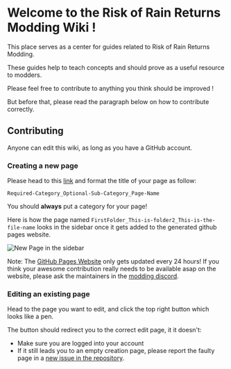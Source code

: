 # Welcome to the Risk of Rain Returns Modding Wiki !

This place serves as a center for guides related to Risk of Rain Returns Modding.

These guides help to teach concepts and should prove as a useful resource to modders.

Please feel free to contribute to anything you think should be improved !

But before that, please read the paragraph below on how to contribute correctly.

## Contributing

Anyone can edit this wiki, as long as you have a GitHub account.

### Creating a new page
Please head to this [link](https://github.com/return-of-modding/ModdingWiki/wiki/_new) and format the title of your page as follow:

`Required-Category_Optional-Sub-Category_Page-Name`

You should **always** put a category for your page!

Here is how the page named `FirstFolder_This-is-folder2_This-is-the-file-name` looks in the sidebar once it gets added to the generated github pages website.

![New Page in the sidebar](https://i.imgur.com/cmjca6E.png)

Note: The [GitHub Pages Website](https://return-of-modding.github.io/ModdingWiki) only gets updated every 24 hours! If you think your awesome contribution really needs to be available asap on the website, please ask the maintainers in the [modding discord](https://discord.gg/MpFEDAg).

### Editing an existing page

Head to the page you want to edit, and click the top right button which looks like a pen.

The button should redirect you to the correct edit page, it it doesn't:
- Make sure you are logged into your account
- If it still leads you to an empty creation page, please report the faulty page in a [new issue in the repository](https://github.com/return-of-modding/ModdingWiki/issues).